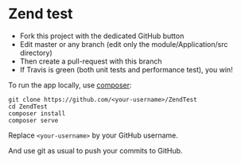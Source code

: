 # Zend test

- Fork this project with the dedicated GitHub button
- Edit master or any branch (edit only the module/Application/src directory)
- Then create a pull-request with this branch
- If Travis is green (both unit tests and performance test), you win!

To run the app locally, use [composer](https://getcomposer.org/):

```shell
git clone https://github.com/<your-username>/ZendTest
cd ZendTest
composer install
composer serve
```

Replace `<your-username>` by your GitHub username.

And use git as usual to push your commits to GitHub.
